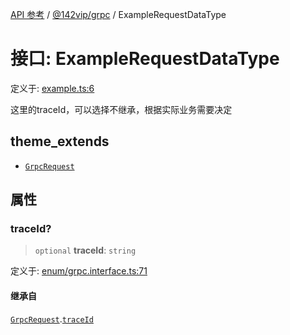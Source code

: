 [API 参考](../../../index.md) / [@142vip/grpc](../index.md) / ExampleRequestDataType

# 接口: ExampleRequestDataType

定义于: [example.ts:6](https://github.com/142vip/core-x/blob/b6807ccf6c96718daee70c368eee9968a0b34d48/packages/grpc/src/example.ts#L6)

这里的traceId，可以选择不继承，根据实际业务需要决定

## theme_extends

- [`GrpcRequest`](GrpcRequest.md)

## 属性

### traceId?

> `optional` **traceId**: `string`

定义于: [enum/grpc.interface.ts:71](https://github.com/142vip/core-x/blob/b6807ccf6c96718daee70c368eee9968a0b34d48/packages/grpc/src/enum/grpc.interface.ts#L71)

#### 继承自

[`GrpcRequest`](GrpcRequest.md).[`traceId`](GrpcRequest.md#traceid)

